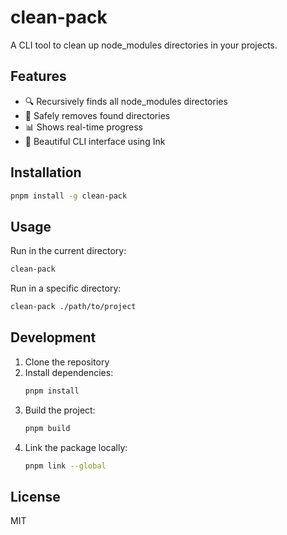 # clean-pack

A CLI tool to clean up node_modules directories in your projects.

## Features

- 🔍 Recursively finds all node_modules directories
- 🧹 Safely removes found directories
- 📊 Shows real-time progress
- 🎨 Beautiful CLI interface using Ink

## Installation

```bash
pnpm install -g clean-pack
```

## Usage

Run in the current directory:
```bash
clean-pack
```

Run in a specific directory:
```bash
clean-pack ./path/to/project
```

## Development

1. Clone the repository
2. Install dependencies:
   ```bash
   pnpm install
   ```
3. Build the project:
   ```bash
   pnpm build
   ```
4. Link the package locally:
   ```bash
   pnpm link --global
   ```

## License

MIT 